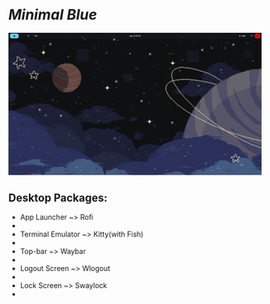<i><h1>Minimal Blue</h1></i>
<img src="https://raw.githubusercontent.com/DanielPiliutsin/hyprland-dotfiles/refs/heads/main/git/assests/main_photo.png">
<h2>Desktop Packages:</h2>
<ul>
  <li>App Launcher ~> Rofi<li>
  <li>Terminal Emulator ~> Kitty(with Fish)<li>
  <li>Top-bar ~> Waybar<li>
  <li>Logout Screen ~> Wlogout<li>
  <li>Lock Screen ~> Swaylock<li>
</ul>
